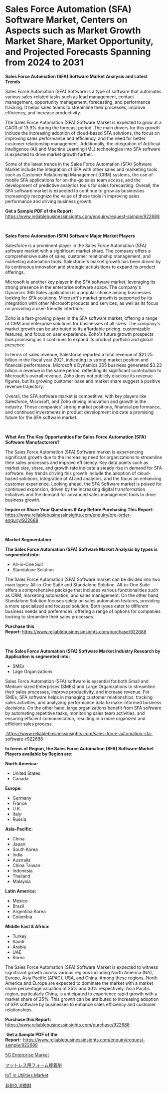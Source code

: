 <p><h1>Sales Force Automation (SFA) Software Market, Centers on Aspects such as Market Growth Market Share, Market Opportunity, and Projected Forecasts Spanning from 2024 to 2031</h1></p><p><strong>Sales Force Automation (SFA) Software Market Analysis and Latest Trends</strong></p>
<p><p>Sales Force Automation (SFA) Software is a type of software that automates various sales-related tasks such as lead management, contact management, opportunity management, forecasting, and performance tracking. It helps sales teams to streamline their processes, improve efficiency, and increase productivity.</p><p>The Sales Force Automation (SFA) Software Market is expected to grow at a CAGR of 13.9% during the forecast period. The main drivers for this growth include the increasing adoption of cloud-based SFA solutions, the focus on improving sales performance and efficiency, and the need for better customer relationship management. Additionally, the integration of Artificial Intelligence (AI) and Machine Learning (ML) technologies into SFA software is expected to drive market growth further.</p><p>Some of the latest trends in the Sales Force Automation (SFA) Software Market include the integration of SFA with other sales and marketing tools such as Customer Relationship Management (CRM) systems, the use of mobile SFA applications for on-the-go sales team access, and the development of predictive analytics tools for sales forecasting. Overall, the SFA software market is expected to continue to grow as businesses increasingly recognize the value of these tools in improving sales performance and driving business growth.</p></p>
<p><strong>Get a Sample PDF of the Report:&nbsp;</strong> <a href="https://www.reliablebusinessinsights.com/enquiry/request-sample/922688">https://www.reliablebusinessinsights.com/enquiry/request-sample/922688</a></p>
<p>&nbsp;</p>
<p><strong>Sales Force Automation (SFA) Software Major Market Players</strong></p>
<p><p>Salesforce is a prominent player in the Sales Force Automation (SFA) software market with a significant market share. The company offers a comprehensive suite of sales, customer relationship management, and marketing automation tools. Salesforce's market growth has been driven by its continuous innovation and strategic acquisitions to expand its product offerings.</p><p>Microsoft is another key player in the SFA software market, leveraging its strong presence in the enterprise software space. The company's Dynamics 365 Sales application is a popular choice among businesses looking for SFA solutions. Microsoft's market growth is supported by its integration with other Microsoft products and services, as well as its focus on providing a user-friendly interface.</p><p>Zoho is a fast-growing player in the SFA software market, offering a range of CRM and enterprise solutions for businesses of all sizes. The company's market growth can be attributed to its affordable pricing, customizable features, and focus on user experience. Zoho's future growth prospects look promising as it continues to expand its product portfolio and global presence.</p><p>In terms of sales revenue, Salesforce reported a total revenue of $21.25 billion in the fiscal year 2021, indicating its strong market position and financial performance. Microsoft's Dynamics 365 business generated $3.23 billion in revenue in the same period, reflecting its significant contribution to Microsoft's overall revenue. Zoho does not publicly disclose its revenue figures, but its growing customer base and market share suggest a positive revenue trajectory.</p><p>Overall, the SFA software market is competitive, with key players like Salesforce, Microsoft, and Zoho driving innovation and growth in the industry. These companies' strong market positions, financial performance, and continued investments in product development indicate a promising future for the SFA software market.</p></p>
<p>&nbsp;</p>
<p><strong>What Are The Key Opportunities For Sales Force Automation (SFA) Software Manufacturers?</strong></p>
<p><p>The Sales Force Automation (SFA) Software market is experiencing significant growth due to the increasing need for organizations to streamline their sales processes and improve efficiency. Key data points such as market size, share, and growth rate indicate a steady rise in demand for SFA software. Key trends driving this growth include the adoption of cloud-based solutions, integration of AI and analytics, and the focus on enhancing customer experience. Looking ahead, the SFA Software market is poised for continued expansion, driven by the increasing digital transformation initiatives and the demand for advanced sales management tools to drive business growth.</p></p>
<p><strong>Inquire or Share Your Questions If Any Before Purchasing This Report:</strong> <a href="https://www.reliablebusinessinsights.com/enquiry/pre-order-enquiry/922688">https://www.reliablebusinessinsights.com/enquiry/pre-order-enquiry/922688</a></p>
<p>&nbsp;</p>
<p><strong>Market Segmentation</strong></p>
<p><strong>The Sales Force Automation (SFA) Software Market Analysis by types is segmented into:</strong></p>
<p><ul><li>All-in-One Suit</li><li>Standalone Solution</li></ul></p>
<p><p>The Sales Force Automation (SFA) Software market can be divided into two main types: All-in-One Suite and Standalone Solution. All-in-One Suite offers a comprehensive package that includes various functionalities such as CRM, marketing automation, and sales management. On the other hand, Standalone Solution focuses solely on sales automation features, providing a more specialized and focused solution. Both types cater to different business needs and preferences, offering a range of options for companies looking to streamline their sales processes.</p></p>
<p><strong>Purchase this Report:&nbsp;</strong><a href="https://www.reliablebusinessinsights.com/purchase/922688">https://www.reliablebusinessinsights.com/purchase/922688</a></p>
<p>&nbsp;</p>
<p><strong>The Sales Force Automation (SFA) Software Market Industry Research by Application is segmented into:</strong></p>
<p><ul><li>SMEs</li><li>Lage Organizations</li></ul></p>
<p><p>Sales Force Automation (SFA) software is essential for both Small and Medium-sized Enterprises (SMEs) and Large Organizations to streamline their sales processes, improve productivity, and increase revenue. For SMEs, SFA software helps in managing customer relationships, tracking sales activities, and analyzing performance data to make informed business decisions. On the other hand, large organizations benefit from SFA software by automating repetitive tasks, monitoring sales team activities, and ensuring efficient communication, resulting in a more organized and efficient sales process.</p></p>
<p><a href="https://www.reliablebusinessinsights.com/sales-force-automation-sfa-software-r922688">&nbsp;https://www.reliablebusinessinsights.com/sales-force-automation-sfa-software-r922688</a></p>
<p><strong>In terms of Region, the Sales Force Automation (SFA) Software Market Players available by Region are:</strong></p>
<p>
    <p> <strong> North America: </strong>
        <ul>
            <li>United States</li>
            <li>Canada</li>
        </ul>
        </p> 
    <p> <strong> Europe: </strong>
        <ul>
            <li>Germany</li>
            <li>France</li>
            <li>U.K.</li>
            <li>Italy</li>
            <li>Russia</li>
        </ul>
        </p> 
    <p> <strong> Asia-Pacific: </strong>
        <ul>
            <li>China</li>
            <li>Japan</li>
            <li>South Korea</li>
            <li>India</li>
            <li>Australia</li>
            <li>China Taiwan</li>
            <li>Indonesia</li>
            <li>Thailand</li>
            <li>Malaysia</li>
        </ul>
        </p> 
    <p> <strong> Latin America: </strong>
        <ul>
            <li>Mexico</li>
            <li>Brazil</li>
            <li>Argentina Korea</li>
            <li>Colombia</li>
        </ul>
        </p> 
    <p> <strong> Middle East & Africa: </strong>
        <ul>
            <li>Turkey</li>
            <li>Saudi</li>
            <li>Arabia</li>
            <li>UAE</li>
            <li>Korea</li>
        </ul>
    </p>
    </p>
<p><p>The Sales Force Automation (SFA) Software Market is expected to witness significant growth across various regions including North America (NA), Europe, Asia Pacific (APAC), USA, and China. Among these regions, North America and Europe are expected to dominate the market with a market share percentage valuation of 35% and 30% respectively. Asia Pacific region, particularly China, is anticipated to experience rapid growth with a market share of 25%. This growth can be attributed to increasing adoption of SFA software by businesses to enhance sales efficiency and customer relationships.</p></p>
<p><strong>Purchase this Report: </strong><a href="https://www.reliablebusinessinsights.com/purchase/922688">https://www.reliablebusinessinsights.com/purchase/922688</a></p>
<p>&nbsp;<strong>Get a Sample PDF of the Report:&nbsp;&nbsp;</strong><a href="https://www.reliablebusinessinsights.com/enquiry/request-sample/922688">https://www.reliablebusinessinsights.com/enquiry/request-sample/922688</a></p>
<p><strong></strong></p>
<p><p><a href="https://github.com/tamvrosiya/Market-Research-Report-List-5/blob/main/5g-enterprise-market.md">5G Enterprise Market</a></p><p><a href="https://github.com/ycmtqqhvk3273/Market-Research-Report-List-3/blob/main/5453119181868.md">マットレス用フォーム接着剤</a></p><p><a href="https://github.com/pizolina/Market-Research-Report-List-5/blob/main/iot-in-utilities-market.md">IoT in Utilities Market</a></p><p><a href="https://github.com/FredaJerde/Market-Research-Report-List-1/blob/main/8524584181867.md">非耐久消費財</a></p></p>